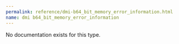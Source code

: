 ```yaml
---
permalink: reference/dmi-b64_bit_memory_error_information.html
name: dmi b64_bit_memory_error_information
---
```


No documentation exists for this type.